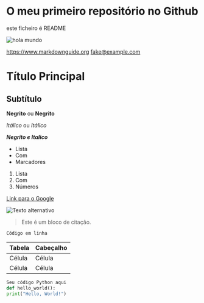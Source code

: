 # O meu primeiro repositório no Github

este ficheiro é README

![hola mundo](https://upload.wikimedia.org/wikipedia/commons/d/d6/Linux_mascot_tux.png)

<https://www.markdownguide.org>
<fake@example.com>

# Título Principal

## Subtítulo

**Negrito** ou __Negrito__

*Itálico* ou _Itálico_

***Negrito e Italico***

- Lista
- Com
- Marcadores

1. Lista
2. Com
3. Números

[Link para o Google](https://www.google.com)

![Texto alternativo](url_da_imagem)

> Este é um bloco de citação.

`Código em linha`

| Tabela   | Cabeçalho |
|----------|-----------|
| Célula   | Célula    |
| Célula   | Célula    |

```python
Seu código Python aqui
def hello_world():
print("Hello, World!")
```
